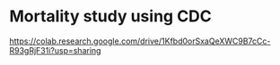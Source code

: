 # Mortality study using CDC

https://colab.research.google.com/drive/1Kfbd0orSxaQeXWC9B7cCc-R93gRjF31i?usp=sharing
